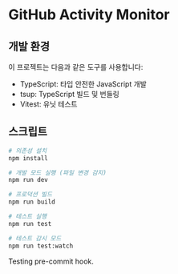 # GitHub Activity Monitor

## 개발 환경

이 프로젝트는 다음과 같은 도구를 사용합니다:

- TypeScript: 타입 안전한 JavaScript 개발
- tsup: TypeScript 빌드 및 번들링
- Vitest: 유닛 테스트

## 스크립트

```bash
# 의존성 설치
npm install

# 개발 모드 실행 (파일 변경 감지)
npm run dev

# 프로덕션 빌드
npm run build

# 테스트 실행
npm run test

# 테스트 감시 모드
npm run test:watch
```

Testing pre-commit hook.
